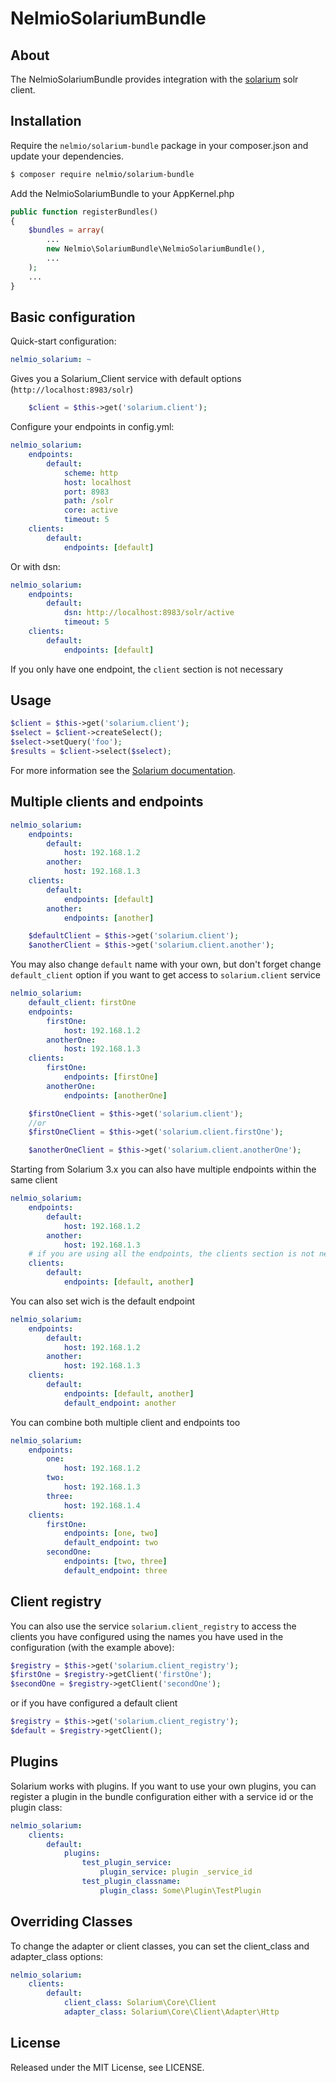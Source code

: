 # NelmioSolariumBundle

## About

The NelmioSolariumBundle provides integration with the [solarium](http://www.solarium-project.org)
solr client.

## Installation

Require the `nelmio/solarium-bundle` package in your composer.json and update your dependencies.

```sh
$ composer require nelmio/solarium-bundle
```

Add the NelmioSolariumBundle to your AppKernel.php

```php
public function registerBundles()
{
    $bundles = array(
        ...
        new Nelmio\SolariumBundle\NelmioSolariumBundle(),
        ...
    );
    ...
}
```

## Basic configuration

Quick-start configuration:

```yaml
nelmio_solarium: ~
```

Gives you a Solarium_Client service with default options (`http://localhost:8983/solr`)

```php
    $client = $this->get('solarium.client');
```

Configure your endpoints in config.yml:

```yaml
nelmio_solarium:
    endpoints:
        default:
            scheme: http
            host: localhost
            port: 8983
            path: /solr
            core: active
            timeout: 5
    clients:
        default:
            endpoints: [default]
```

Or with dsn:

```yaml
nelmio_solarium:
    endpoints:
        default:
            dsn: http://localhost:8983/solr/active
            timeout: 5
    clients:
        default:
            endpoints: [default]

```

If you only have one endpoint, the ```client``` section is not necessary

## Usage

```php
$client = $this->get('solarium.client');
$select = $client->createSelect();
$select->setQuery('foo');
$results = $client->select($select);
```

For more information see the [Solarium documentation](http://solarium.readthedocs.io/en/stable/).

## Multiple clients and endpoints

```yaml
nelmio_solarium:
    endpoints:
        default:
            host: 192.168.1.2
        another:
            host: 192.168.1.3
    clients:
        default:
            endpoints: [default]
        another:
            endpoints: [another]
```

```php
    $defaultClient = $this->get('solarium.client');
    $anotherClient = $this->get('solarium.client.another');
```

You may also change `default` name with your own, but don't forget change `default_client` option if you want to get access to
`solarium.client` service

```yaml
nelmio_solarium:
    default_client: firstOne
    endpoints:
        firstOne:
            host: 192.168.1.2
        anotherOne:
            host: 192.168.1.3
    clients:
        firstOne:
            endpoints: [firstOne]
        anotherOne:
            endpoints: [anotherOne]
```

```php
    $firstOneClient = $this->get('solarium.client');
    //or
    $firstOneClient = $this->get('solarium.client.firstOne');

    $anotherOneClient = $this->get('solarium.client.anotherOne');
```

Starting from Solarium 3.x you can also have multiple endpoints within the same client

```yaml
nelmio_solarium:
    endpoints:
        default:
            host: 192.168.1.2
        another:
            host: 192.168.1.3
    # if you are using all the endpoints, the clients section is not necessary
    clients:
        default:
            endpoints: [default, another]
```

You can also set wich is the default endpoint

```yaml
nelmio_solarium:
    endpoints:
        default:
            host: 192.168.1.2
        another:
            host: 192.168.1.3
    clients:
        default:
            endpoints: [default, another]
            default_endpoint: another
```

You can combine both multiple client and endpoints too

```yaml
nelmio_solarium:
    endpoints:
        one:
            host: 192.168.1.2
        two:
            host: 192.168.1.3
        three:
            host: 192.168.1.4
    clients:
        firstOne:
            endpoints: [one, two]
            default_endpoint: two
        secondOne:
            endpoints: [two, three]
            default_endpoint: three
```

## Client registry

You can also use the service ```solarium.client_registry``` to access the clients you have configured using the names you have used in the configuration (with the example above):

```php
$registry = $this->get('solarium.client_registry');
$firstOne = $registry->getClient('firstOne');
$secondOne = $registry->getClient('secondOne');
```

or if you have configured a default client

```php
$registry = $this->get('solarium.client_registry');
$default = $registry->getClient();
```
## Plugins

Solarium works with plugins. If you want to use your own plugins, you can register a plugin in the bundle configuration either with a service id or the plugin class:

```yaml
nelmio_solarium:
    clients:
        default:
            plugins:
                test_plugin_service:
                    plugin_service: plugin _service_id
                test_plugin_classname:
                    plugin_class: Some\Plugin\TestPlugin
```

## Overriding Classes

To change the adapter or client classes, you can set the client_class and adapter_class options:

```yaml
nelmio_solarium:
    clients:
        default:
            client_class: Solarium\Core\Client
            adapter_class: Solarium\Core\Client\Adapter\Http
```

## License

Released under the MIT License, see LICENSE.
